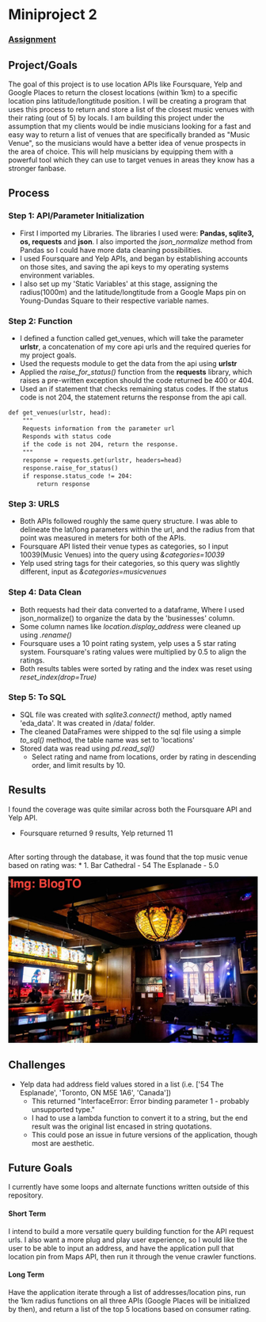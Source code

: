 # Miniproject 2

### [Assignment](assignment.md)

## Project/Goals
The goal of this project is to use location APIs like Foursquare, Yelp and Google Places to return 
the closest locations (within 1km) to a specific location pins latitude/longtitude position. I will be creating a program
that uses this process to return and store a list of the closest music venues with their rating (out of 5) by locals. I am 
building this project under the assumption that my clients would be indie musicians looking for a fast and easy way to return a list
of venues that are specifically branded as "Music Venue", so the musicians would have a better idea of venue prospects
in the area of choice. This will help musicians by equipping them with a powerful tool which they can use to target venues in 
areas they know has a stronger fanbase.

## Process
### Step 1: API/Parameter Initialization
* First I imported my Libraries. The libraries I used were: **Pandas, sqlite3, os, requests** and **json**. I also imported the *json_normalize* method from Pandas so I could have more data cleaning possibilities. 
* I used Foursquare and Yelp APIs, and began by establishing accounts on those sites, and saving the api keys to my operating systems environment variables. 
* I also set up my 'Static Variables' at this stage, assigning the radius(1000m) and the latitude/longtitude from a Google Maps pin on Young-Dundas Square to their respective variable names. 

### Step 2: Function
* I defined a function called get_venues, which will take the parameter **urlstr**, a concatenation of my core api urls and the required queries for my project goals.
* Used the requests module to get the data from the api using **urlstr**
* Applied the *raise_for_status()* function from the **requests** library, which raises a pre-written exception should the code returned be 400 or 404.
* Used an if statement that checks remaining status codes. If the status code is not 204, the statement returns the response from the api call.

``` 
def get_venues(urlstr, head):
    """
    Requests information from the parameter url
    Responds with status code
    if the code is not 204, return the response.
    """
    response = requests.get(urlstr, headers=head)
    response.raise_for_status()
    if response.status_code != 204:
        return response
```

### Step 3: URLS
* Both APIs followed roughly the same query structure. I was able to delineate the lat/long parameters within the url, and the radius from that point was measured in meters for both of the APIs. 
* Foursquare API listed their venue types as categories, so I input 10039(Music Venues) into the query using *&categories=10039*
* Yelp used string tags for their categories, so this query was slightly different, input as *&categories=musicvenues*

### Step 4: Data Clean
* Both requests had their data converted to a dataframe, Where I used json_normalize() to organize the data by the 'businesses' column.
* Some column names like *location.display_address* were cleaned up using *.rename()*
* Foursquare uses a 10 point rating system, yelp uses a 5 star rating system. Foursquare's rating values were multiplied by 0.5 to align the ratings.
* Both results tables were sorted by rating and the index was reset using *reset_index(drop=True)*

### Step 5: To SQL
* SQL file was created with *sqlite3.connect()* method, aptly named 'eda_data'. It was created in /data/ folder. 
* The cleaned DataFrames were shipped to the sql file using a simple *to_sql()* method, the table name was set to 'locations'
* Stored data was read using *pd.read_sql()*
    * Select rating and name from locations, order by rating in descending order, and limit results by 10.
    
## Results
I found the coverage was quite similar across both the Foursquare API and Yelp API. 
* Foursquare returned 9 results, Yelp returned 11
<br>
After sorting through the database, it was found that the top music venue based on rating was:
* 1. Bar Cathedral - 54 The Esplanade - 5.0

![bar_cathedral](/images/bar_cathedral.jpg)

## Challenges 
* Yelp data had address field values stored in a list (i.e. ['54 The Esplanade', 'Toronto, ON M5E 1A6', 'Canada'])
    * This returned "InterfaceError: Error binding parameter 1 - probably unsupported type."
    * I had to use a lambda function to convert it to a string, but the end result was the original list encased in string quotations.
    * This could pose an issue in future versions of the application, though most are aesthetic.

## Future Goals
I currently have some loops and alternate functions written outside of this repository. 
#### Short Term
I intend to build a more versatile query building function for the API request urls. I also want a more plug and play user experience, so I would like the user to be able to input an address, and have the application pull that location pin from Maps API, then run it through the venue crawler functions.
#### Long Term
Have the application iterate through a list of addresses/location pins, run the 1km radius functions on all three APIs (Google Places will be initialized by then), and return a list of the top 5 locations based on consumer rating.